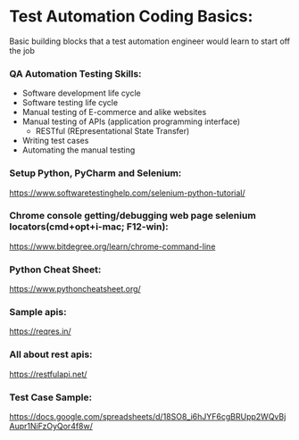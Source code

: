 # Test Automation Coding Basics:
Basic building blocks that a test automation engineer would learn to start off the job

### QA Automation Testing Skills:
- Software development life cycle
- Software testing life cycle
- Manual testing of E-commerce and alike websites
- Manual testing of APIs (application programming interface)
    - RESTful (REpresentational State Transfer)
- Writing test cases
- Automating the manual testing


### Setup Python, PyCharm and Selenium:
https://www.softwaretestinghelp.com/selenium-python-tutorial/

### Chrome console getting/debugging web page selenium locators(cmd+opt+i-mac; F12-win):
https://www.bitdegree.org/learn/chrome-command-line

### Python Cheat Sheet:
https://www.pythoncheatsheet.org/

### Sample apis:
https://reqres.in/

### All about rest apis:
https://restfulapi.net/

### Test Case Sample:
https://docs.google.com/spreadsheets/d/18SO8_i6hJYF6cgBRUpp2WQvBjAupr1NiFzOyQor4f8w/



